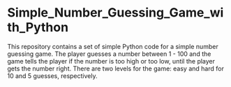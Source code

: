 # Simple_Number_Guessing_Game_with_Python
This repository contains a set of simple Python code for a simple number guessing game. The player guesses a number between 1 - 100 and the game tells the player if the number is too high or too low, until the player gets the number right. There are two levels for the game: easy and hard for 10 and 5 guesses, respectively.
